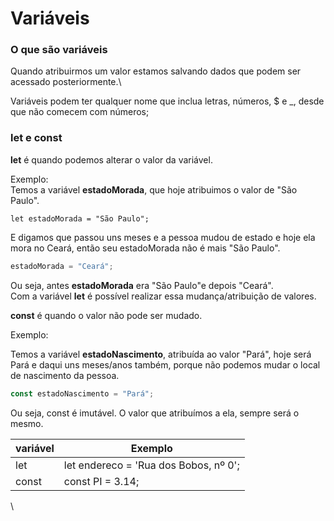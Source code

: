 # Variáveis

### **O que são variáveis**

Quando atribuirmos um valor estamos salvando dados que podem ser acessado posteriormente.\


Variáveis podem ter qualquer nome que inclua letras, números, $ e \_, desde que não comecem com números;

### let e const

**let** é quando podemos alterar o valor da variável.&#x20;

Exemplo:\
Temos a variável **estadoMorada**, que hoje atribuimos o valor de "São Paulo".

```
let estadoMorada = "São Paulo";
```

E digamos que passou uns meses e a pessoa mudou de estado e hoje ela mora no Ceará, então seu estadoMorada não é mais "São Paulo".

```javascript
estadoMorada = "Ceará";
```

Ou seja, antes **estadoMorada** era "São Paulo"e depois "Ceará".\
Com a variável **let** é possível realizar essa mudança/atribuição de valores.

**const** é quando o valor não pode ser mudado.&#x20;

Exemplo:&#x20;

Temos a variável **estadoNascimento**, atribuída ao valor "Pará", hoje será Pará e daqui uns meses/anos também, porque não podemos mudar o local de nascimento da pessoa.

```javascript
const estadoNascimento = "Pará";
```

Ou seja, const é imutável. O valor que atribuímos a ela, sempre será o mesmo.



| variável | Exemplo                               |
| -------- | ------------------------------------- |
| let      | let endereco = 'Rua dos Bobos, nº 0'; |
| const    | const PI = 3.14;                      |

\
